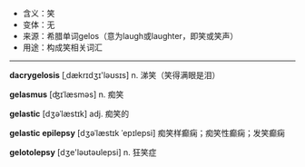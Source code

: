 - <span class="definition">含义：笑</span>
- <span class="definition">变体：无</span>
- <span class="definition">来源：希腊单词gelos（意为laugh或laughter，即笑或笑声）</span>
- <span class="definition">用途：构成笑相关词汇</span>

---

<span class="vocabulary">**dacrygelosis**</span> [ˌdækrɪdʒɪ'ləʊsɪs] n. 涕笑（笑得满眼是泪）

<span class="vocabulary">**gelasmus**</span> [ʤɪˈlæsməs] n. 痴笑

<span class="vocabulary">**gelastic**</span> [dʒəˈlæstɪk] adj. 痴笑的

<span class="vocabulary">**gelastic epilepsy**</span> [dʒəˈlæstɪk ˈepɪlepsi] 痴笑样癫痫；痴笑性癫痫；发笑癫痫

<span class="vocabulary">**gelotolepsy**</span> [dʒe'ləʊtəʊlepsi] n. 狂笑症


